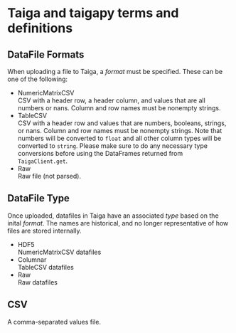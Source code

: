 # Taiga and taigapy terms and definitions

## DataFile Formats
When uploading a file to Taiga, a _format_ must be specified. These can be one of the following:
- NumericMatrixCSV\
  CSV with a header row, a header column, and values that are all numbers or nans. Column and row names must be nonempty strings.
- TableCSV\
  CSV with a header row and values that are numbers, booleans, strings, or nans. Column and row names must be nonempty strings. Note that numbers will be converted to `float` and all other column types will be converted to `string`. Please make sure to do any necessary type conversions before using the DataFrames returned from `TaigaClient.get`.
- Raw\
  Raw file (not parsed).

## DataFile Type
Once uploaded, datafiles in Taiga have an associated _type_ based on the inital _format_. The names are historical, and no longer representative of how files are stored internally.
- HDF5\
  NumericMatrixCSV datafiles
- Columnar\
  TableCSV datafiles
- Raw\
  Raw datafiles

## CSV
A comma-separated values file.